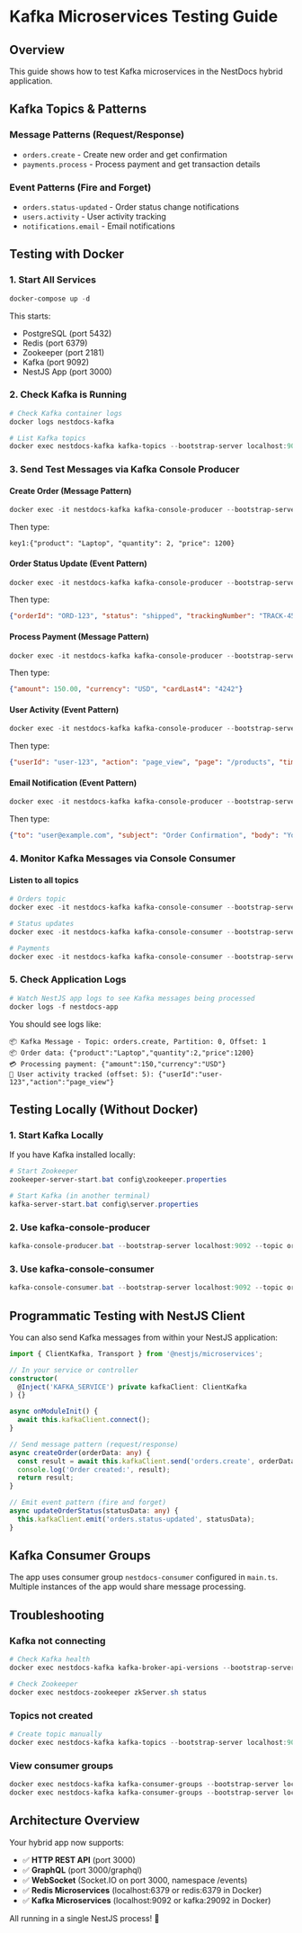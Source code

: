 # Kafka Microservices Testing Guide

## Overview
This guide shows how to test Kafka microservices in the NestDocs hybrid application.

## Kafka Topics & Patterns

### Message Patterns (Request/Response)
- `orders.create` - Create new order and get confirmation
- `payments.process` - Process payment and get transaction details

### Event Patterns (Fire and Forget)
- `orders.status-updated` - Order status change notifications
- `users.activity` - User activity tracking
- `notifications.email` - Email notifications

## Testing with Docker

### 1. Start All Services
```powershell
docker-compose up -d
```

This starts:
- PostgreSQL (port 5432)
- Redis (port 6379)
- Zookeeper (port 2181)
- Kafka (port 9092)
- NestJS App (port 3000)

### 2. Check Kafka is Running
```powershell
# Check Kafka container logs
docker logs nestdocs-kafka

# List Kafka topics
docker exec nestdocs-kafka kafka-topics --bootstrap-server localhost:9092 --list
```

### 3. Send Test Messages via Kafka Console Producer

#### Create Order (Message Pattern)
```powershell
docker exec -it nestdocs-kafka kafka-console-producer --bootstrap-server localhost:9092 --topic orders.create --property "parse.key=true" --property "key.separator=:"
```
Then type:
```
key1:{"product": "Laptop", "quantity": 2, "price": 1200}
```

#### Order Status Update (Event Pattern)
```powershell
docker exec -it nestdocs-kafka kafka-console-producer --bootstrap-server localhost:9092 --topic orders.status-updated
```
Then type:
```json
{"orderId": "ORD-123", "status": "shipped", "trackingNumber": "TRACK-456"}
```

#### Process Payment (Message Pattern)
```powershell
docker exec -it nestdocs-kafka kafka-console-producer --bootstrap-server localhost:9092 --topic payments.process
```
Then type:
```json
{"amount": 150.00, "currency": "USD", "cardLast4": "4242"}
```

#### User Activity (Event Pattern)
```powershell
docker exec -it nestdocs-kafka kafka-console-producer --bootstrap-server localhost:9092 --topic users.activity
```
Then type:
```json
{"userId": "user-123", "action": "page_view", "page": "/products", "timestamp": "2024-01-15T10:30:00Z"}
```

#### Email Notification (Event Pattern)
```powershell
docker exec -it nestdocs-kafka kafka-console-producer --bootstrap-server localhost:9092 --topic notifications.email
```
Then type:
```json
{"to": "user@example.com", "subject": "Order Confirmation", "body": "Your order has been confirmed!"}
```

### 4. Monitor Kafka Messages via Console Consumer

#### Listen to all topics
```powershell
# Orders topic
docker exec -it nestdocs-kafka kafka-console-consumer --bootstrap-server localhost:9092 --topic orders.create --from-beginning

# Status updates
docker exec -it nestdocs-kafka kafka-console-consumer --bootstrap-server localhost:9092 --topic orders.status-updated --from-beginning

# Payments
docker exec -it nestdocs-kafka kafka-console-consumer --bootstrap-server localhost:9092 --topic payments.process --from-beginning
```

### 5. Check Application Logs
```powershell
# Watch NestJS app logs to see Kafka messages being processed
docker logs -f nestdocs-app
```

You should see logs like:
```
📦 Kafka Message - Topic: orders.create, Partition: 0, Offset: 1
📦 Order data: {"product":"Laptop","quantity":2,"price":1200}
💳 Processing payment: {"amount":150,"currency":"USD"}
👤 User activity tracked (offset: 5): {"userId":"user-123","action":"page_view"}
```

## Testing Locally (Without Docker)

### 1. Start Kafka Locally
If you have Kafka installed locally:
```powershell
# Start Zookeeper
zookeeper-server-start.bat config\zookeeper.properties

# Start Kafka (in another terminal)
kafka-server-start.bat config\server.properties
```

### 2. Use kafka-console-producer
```powershell
kafka-console-producer.bat --bootstrap-server localhost:9092 --topic orders.create
```

### 3. Use kafka-console-consumer
```powershell
kafka-console-consumer.bat --bootstrap-server localhost:9092 --topic orders.create --from-beginning
```

## Programmatic Testing with NestJS Client

You can also send Kafka messages from within your NestJS application:

```typescript
import { ClientKafka, Transport } from '@nestjs/microservices';

// In your service or controller
constructor(
  @Inject('KAFKA_SERVICE') private kafkaClient: ClientKafka
) {}

async onModuleInit() {
  await this.kafkaClient.connect();
}

// Send message pattern (request/response)
async createOrder(orderData: any) {
  const result = await this.kafkaClient.send('orders.create', orderData).toPromise();
  console.log('Order created:', result);
  return result;
}

// Emit event pattern (fire and forget)
async updateOrderStatus(statusData: any) {
  this.kafkaClient.emit('orders.status-updated', statusData);
}
```

## Kafka Consumer Groups

The app uses consumer group `nestdocs-consumer` configured in `main.ts`. Multiple instances of the app would share message processing.

## Troubleshooting

### Kafka not connecting
```powershell
# Check Kafka health
docker exec nestdocs-kafka kafka-broker-api-versions --bootstrap-server localhost:9092

# Check Zookeeper
docker exec nestdocs-zookeeper zkServer.sh status
```

### Topics not created
```powershell
# Create topic manually
docker exec nestdocs-kafka kafka-topics --bootstrap-server localhost:9092 --create --topic orders.create --partitions 1 --replication-factor 1
```

### View consumer groups
```powershell
docker exec nestdocs-kafka kafka-consumer-groups --bootstrap-server localhost:9092 --list
docker exec nestdocs-kafka kafka-consumer-groups --bootstrap-server localhost:9092 --describe --group nestdocs-consumer
```

## Architecture Overview

Your hybrid app now supports:
- ✅ **HTTP REST API** (port 3000)
- ✅ **GraphQL** (port 3000/graphql)
- ✅ **WebSocket** (Socket.IO on port 3000, namespace /events)
- ✅ **Redis Microservices** (localhost:6379 or redis:6379 in Docker)
- ✅ **Kafka Microservices** (localhost:9092 or kafka:29092 in Docker)

All running in a single NestJS process! 🚀
